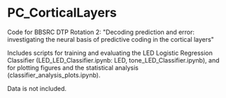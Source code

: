 # PC_CorticalLayers

Code for BBSRC DTP Rotation 2: "Decoding prediction and error: investigating the neural basis of predictive coding in the cortical layers"

Includes scripts for training and evaluating the LED Logistic Regression Classifier (LED_LED_Classifier.ipynb: LED, tone_LED_Classifier.ipynb), and for plotting figures and the statistical analysis (classifier_analysis_plots.ipynb).

Data is not included.
